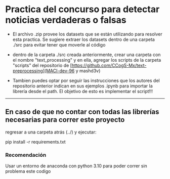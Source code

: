 # Practica del concurso para detectar noticias verdaderas o falsas

- El archivo .zip provee los datasets que se están utilizando para resolver esta practica. Se sugiere extraer los datasets dentro de una carpeta ./src para evitar tener que moverle al código

- dentro de la carpeta ./src creada anteriormente, crear una carpeta con el nombre "text_processing" y en ella, agregar los scripts de la carpeta "scripts" del repositorio de [https://github.com/CCogS-Mx/text-preprocessing](MACI-dev-96 y mashd3v)

- Tambien puedes optar por seguir las instrucciones que los autores del repositorio anterior indican en sus ejemplos .ipynb para importar la librería desde el path. El objetivo de esto es implementar el script!!!

---

## En caso de que no contar con todas las librerías necesarias para correr este proyecto

regresar a una carpeta atrás (../) y ejecutar:

pip install -r requirements.txt

### Recomendación

Usar un entorno de anaconda con python 3.10 para poder correr sin problema este codigo